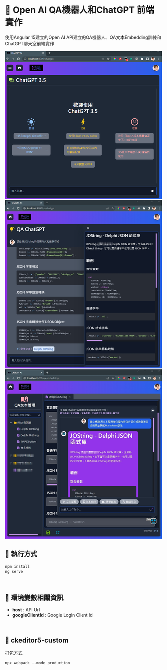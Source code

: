 # 📌 **Open AI QA機器人和ChatGPT 前端實作**

使用Angular 15建立的Open AI API建立的QA機器人、QA文本Embedding訓練和ChatGPT聊天室前端實作<br>

![image](https://github.com/MomoChenisMe/OpenAIWeb/blob/main/DemoImage/OpenAIWeb-2.png)
![image](https://github.com/MomoChenisMe/OpenAIWeb/blob/main/DemoImage/OpenAIWeb-11.png)
![image](https://github.com/MomoChenisMe/OpenAIWeb/blob/main/DemoImage/OpenAIWeb-5.png)

## 📒 **執行方式**
```
npm install
ng serve
```
<br>

## 📒 **環境變數相關資訊**
- **host** : API Url
- **googleClientId** : Google Login Client Id
<br>

## 📒 **ckeditor5-custom**
打包方式
```
npx webpack --mode production
```
